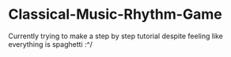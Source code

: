 # Classical-Music-Rhythm-Game
Currently trying to make a step by step tutorial despite feeling like everything is spaghetti :^/
